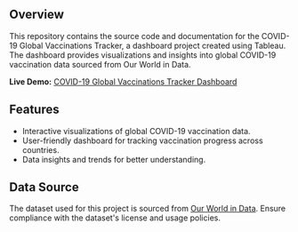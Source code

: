 ## Overview

This repository contains the source code and documentation for the COVID-19 Global Vaccinations Tracker, a dashboard project created using Tableau. The dashboard provides visualizations and insights into global COVID-19 vaccination data sourced from Our World in Data.

**Live Demo:** [COVID-19 Global Vaccinations Tracker Dashboard](https://public.tableau.com/app/profile/egi.fermana.putra/viz/COVID-19GlobalVaccinationsTracker/GlobalVaccineTracker)

## Features

- Interactive visualizations of global COVID-19 vaccination data.
- User-friendly dashboard for tracking vaccination progress across countries.
- Data insights and trends for better understanding.

## Data Source

The dataset used for this project is sourced from [Our World in Data](https://ourworldindata.org/covid-vaccinations). Ensure compliance with the dataset's license and usage policies.
